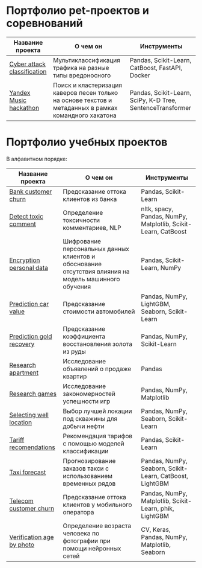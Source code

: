 # Портфолио pet-проектов и соревнований
| Название проекта                | О чем он                                                                                              | Инструменты |
|---------------------------------|-------------------------------------------------------------------------------------------------------|------------------------|
| [Cyber attack classification](https://github.com/themjdex/cyber-attack-classification/tree/main)                  | Мультиклассификация трафика на разные типы вредоносного                                 | Pandas, Scikit-Learn, CatBoost, FastAPI, Docker      |
| [Yandex Music hackathon](https://github.com/themjdex/yandex-music-hackathon/tree/main)                  | Поиск и кластеризация каверов песен только на основе текстов и метаданных в рамках командного хакатона                                | Pandas, Scikit-Learn, SciPy, K-D Tree, SentenceTransformer      |
# Портфолио учебных проектов
В алфавитном порядке:

| Название проекта                | О чем он                                                                                              | Инструменты |
|---------------------------------|-------------------------------------------------------------------------------------------------------|------------------------|
| [Bank customer churn](https://github.com/themjdex/data_portfolio/tree/main/Bank%20customer%20churn)                  | Предсказание оттока клиентов из банка                                                                 | Pandas, Scikit-Learn      |
| [Detect toxic comment](https://github.com/themjdex/data_portfolio/tree/main/Detect%20toxic%20comment)     | Определение токсичности комментариев, NLP                                                   | nltk, spacy, Pandas, NumPy, Matplotlib, Scikit-Learn, CatBoost      |
| [Encryption personal data](https://github.com/themjdex/data_portfolio/tree/main/Encryption%20personal%20data)                   | Шифрование персональных данных клиентов и обоснование отсутствия влияния на модель машинного обучения                                               | Pandas, Scikit-Learn, NumPy      |
| [Prediction car value](https://github.com/themjdex/data_portfolio/tree/main/Prediction%20car%20value)                  | Предсказание стоимости автомобилей | Pandas, NumPy, LightGBM, Seaborn, Scikit-Learn      |
| [Prediction gold recovery](https://github.com/themjdex/data_portfolio/tree/main/Prediction%20gold%20recovery)               | Предсказание коэффициента восстановления золота из руды                                                                    | Pandas, NumPy, Scikit-Learn      |
| [Research apartment](https://github.com/themjdex/data_portfolio/tree/main/Research%20apartment)             | Исследование объявлений о продаже квартир                                                             | Pandas             |
| [Research games](https://github.com/themjdex/data_portfolio/tree/main/Research%20games)                  | Исследование закономерностей успешности игр                                                           | Pandas, NumPy, Matplotlib              |
| [Selecting well location](https://github.com/themjdex/data_portfolio/tree/main/Selecting%20well%20location)            | Выбор лучшей локации под скважины для добычи нефти                                                                   | Pandas, NumPy, Seaborn, Scikit-Learn              |
| [Tariff recomendations](https://github.com/themjdex/data_portfolio/tree/main/Tariff%20recomendations)           | Рекомендация тарифов с помощью моделей классификации                                                  | Pandas, Scikit-Learn       |
| [Taxi forecast](https://github.com/themjdex/data_portfolio/tree/main/Taxi%20forecast)                   | Прогнозирование заказов такси с использованием временных рядов                                        | Pandas, NumPy, Seaborn, Scikit-Learn, CatBoost, LightGBM       |
| [Telecom customer churn](https://github.com/themjdex/data_portfolio/tree/main/Telecom%20customer%20churn)              |  Предсказание оттока клиентов у мобильного оператора                                                             | Pandas, NumPy, Matplotlib, Scikit-Learn, phik, LightGBM      |
| [Verification age by photo](https://github.com/themjdex/data_portfolio/tree/main/Verification%20age%20by%20photo) | Определение возраста человека по фотографии при помощи нейронных сетей                                | CV, Keras, Pandas, NumPy, Matplotlib, Seaborn    |


